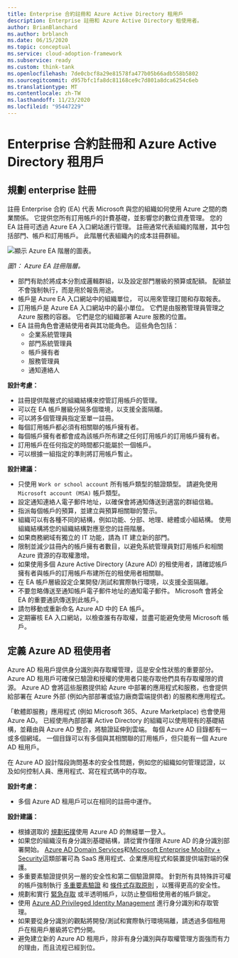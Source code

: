 ```yaml
---
title: Enterprise 合約註冊和 Azure Active Directory 租用戶
description: Enterprise 註冊和 Azure Active Directory 租使用者。
author: BrianBlanchard
ms.author: brblanch
ms.date: 06/15/2020
ms.topic: conceptual
ms.service: cloud-adoption-framework
ms.subservice: ready
ms.custom: think-tank
ms.openlocfilehash: 7de0cbcf8a29e81578fa477b05b66adb558b5802
ms.sourcegitcommit: d957bfc1fa8dc81168ce9c7d801a8dca6254c6eb
ms.translationtype: MT
ms.contentlocale: zh-TW
ms.lasthandoff: 11/23/2020
ms.locfileid: "95447229"
---
```

# <a name="enterprise-agreement-enrollment-and-azure-active-directory-tenants"></a>Enterprise 合約註冊和 Azure Active Directory 租用戶

## <a name="plan-for-enterprise-enrollment"></a>規劃 enterprise 註冊

註冊 Enterprise 合約 (EA) 代表 Microsoft 與您的組織如何使用 Azure 之間的商業關係。 它提供您所有訂用帳戶的計費基礎，並影響您的數位資產管理。 您的 EA 註冊可透過 Azure EA 入口網站進行管理。 註冊通常代表組織的階層，其中包括部門、帳戶和訂用帳戶。 此階層代表組織內的成本註冊群組。

![顯示 Azure EA 階層的圖表。](./media/ea.png)

_圖1： Azure EA 註冊階層。_

- 部門有助於將成本分割成邏輯群組，以及設定部門層級的預算或配額。 配額並不會強制執行，而是用於報告用途。
- 帳戶是 Azure EA 入口網站中的組織單位， 可以用來管理訂閱和存取報表。
- 訂用帳戶是 Azure EA 入口網站中的最小單位。 它們是由服務管理員管理之 Azure 服務的容器。 它們是您的組織部署 Azure 服務的位置。
- EA 註冊角色會連結使用者與其功能角色。 這些角色包括：
  - 企業系統管理員
  - 部門系統管理員
  - 帳戶擁有者
  - 服務管理員
  - 通知連絡人

**設計考慮：**

- 註冊提供階層式的組織結構來控管訂用帳戶的管理。
- 可以在 EA 帳戶層級分隔多個環境，以支援全面隔離。
- 可以將多個管理員指定至單一註冊。
- 每個訂用帳戶都必須有相關聯的帳戶擁有者。
- 每個帳戶擁有者都會成為該帳戶所布建之任何訂用帳戶的訂用帳戶擁有者。
- 訂用帳戶在任何指定的時間都只能屬於一個帳戶。
- 可以根據一組指定的準則將訂用帳戶暫止。

**設計建議：**

- 只使用 `Work or school account` 所有帳戶類型的驗證類型。 請避免使用 `Microsoft account (MSA)` 帳戶類型。
- 設定通知連絡人電子郵件地址，以確保會將通知傳送到適當的群組信箱。
- 指派每個帳戶的預算，並建立與預算相關聯的警示。
- 組織可以有各種不同的結構，例如功能、分部、地理、總體或小組結構。 使用組織結構將您的組織結構對應至您的註冊階層。
- 如果商務網域有獨立的 IT 功能，請為 IT 建立新的部門。
- 限制並減少註冊內的帳戶擁有者數目，以避免系統管理員對訂用帳戶和相關 Azure 資源的存取權激增。
- 如果使用多個 Azure Active Directory (Azure AD) 的租使用者，請確認帳戶擁有者與帳戶的訂用帳戶布建所在的租使用者相關聯。
- 在 EA 帳戶層級設定企業開發/測試和實際執行環境，以支援全面隔離。
- 不要忽略傳送至通知帳戶電子郵件地址的通知電子郵件。 Microsoft 會將全 EA 的重要通訊傳送到此帳戶。
- 請勿移動或重新命名 Azure AD 中的 EA 帳戶。
- 定期審核 EA 入口網站，以檢查誰有存取權，並盡可能避免使用 Microsoft 帳戶。

## <a name="define-azure-ad-tenants"></a>定義 Azure AD 租使用者

Azure AD 租用戶提供身分識別與存取權管理，這是安全性狀態的重要部分。 Azure AD 租用戶可確保已驗證和授權的使用者只能存取他們具有存取權限的資源。 Azure AD 會將這些服務提供給 Azure 中部署的應用程式和服務，也會提供給部署在 Azure 外部 (例如內部部署或協力廠商雲端提供者) 的服務和應用程式。

「軟體即服務」應用程式 (例如 Microsoft 365、Azure Marketplace) 也會使用 Azure AD。 已經使用內部部署 Active Directory 的組織可以使用現有的基礎結構，並藉由與 Azure AD 整合，將驗證延伸到雲端。 每個 Azure AD 目錄都有一或多個網域。 一個目錄可以有多個與其相關聯的訂用帳戶，但只能有一個 Azure AD 租用戶。

在 Azure AD 設計階段詢問基本的安全性問題，例如您的組織如何管理認證，以及如何控制人員、應用程式、寫在程式碼中的存取。

**設計考慮：**

- 多個 Azure AD 租用戶可以在相同的註冊中運作。

**設計建議：**

- 根據選取的 [規劃拓撲](/azure/active-directory/hybrid/plan-connect-topologies)使用 Azure AD 的無縫單一登入。
- 如果您的組織沒有身分識別基礎結構，請從實作僅限 Azure AD 的身分識別部署開始。 [Azure AD Domain Services](/azure/active-directory-domain-services)和[Microsoft Enterprise Mobility + Security](/mem/intune/fundamentals/what-is-intune)這類部署可為 SaaS 應用程式、企業應用程式和裝置提供端對端的保護。
- 多重要素驗證提供另一層的安全性和第二個驗證屏障。 針對所有具特殊許可權的帳戶強制執行 [多重要素驗證](/azure/active-directory/authentication/concept-mfa-howitworks) 和 [條件式存取原則](/azure/active-directory/conditional-access/overview) ，以獲得更高的安全性。
- 規劃和實行 [緊急存取](/azure/active-directory/users-groups-roles/directory-emergency-access) 或半透明帳戶，以防止整個租使用者的帳戶鎖定。
- 使用 [Azure AD Privileged Identity Management](/azure/active-directory/privileged-identity-management/pim-configure) 進行身分識別和存取管理。
- 如果要從身分識別的觀點將開發/測試和實際執行環境隔離，請透過多個租用戶在租用戶層級將它們分開。
- 避免建立新的 Azure AD 租用戶，除非有身分識別與存取權管理方面強而有力的理由，而且流程已經到位。
